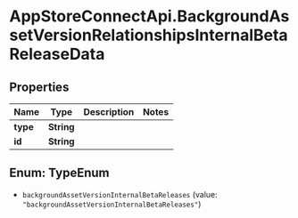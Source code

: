 # AppStoreConnectApi.BackgroundAssetVersionRelationshipsInternalBetaReleaseData

## Properties

Name | Type | Description | Notes
------------ | ------------- | ------------- | -------------
**type** | **String** |  | 
**id** | **String** |  | 



## Enum: TypeEnum


* `backgroundAssetVersionInternalBetaReleases` (value: `"backgroundAssetVersionInternalBetaReleases"`)




